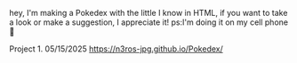 hey, I'm making a Pokedex with the little I know in HTML, if you want to take a look or make a suggestion, I appreciate it!
ps:I'm doing it on my cell phone 🥲

Project 1.
05/15/2025
https://n3ros-jpg.github.io/Pokedex/

